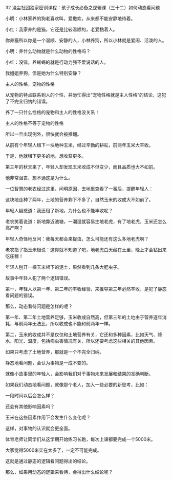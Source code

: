 32 浥尘社团独家密训课程：孩子成长必备之逻辑课（三十二）如何动态看问题



小明：小林家养的狗老喜欢叫，爱撒欢，从来都不能安静地待着。

小红：我家养的是猫，它还是比较温顺的，老爱黏着人。



你养猫所以你是一个温顺、安静的人，小林养狗，所以小林就是爱闹、活泼的人。

小明：养什么动物就是什么动物的性格吗？

小红：没错，养蜥蜴的就是行动力强不爱说话的人。



我姐姐养狗，但是她为什么特别安静？

主人的性格，宠物的性格

从宠物的特点联系到人的个性，并匆忙得出“宠物性格就是主人性格”的结论，这犯了不完全归纳的错误。



养了一只什么性格的宠物和主人的性格没关系！

主人的性格不等于宠物的性格

所以一旦出现例外，很快就会被推翻。



从前有个年轻人租下一块地种玉米，经过辛勤的耕耘，前两年玉米大丰收。

于是，他就租下更多的地，想收获更多。

第三年的秋天来了，年轻人却发现玉米收成不但变少，而且品质也大不如前。

他非常沮丧，想不通这是为什么。

一位智慧的老农经过这里，问明原因，去地里查看了一番后，提醒年轻人：

这块地连种了两年，土地的营养剩下不多了，自然玉米的收成大不如前了。



年轻人疑惑道：我还租了新地，为什么也不能丰收呢？

老农笑着说道：新地靠近池塘，一潮湿就容易生地老虎，有了地老虎，玉米还怎么高产啊？



年轻人奇怪地反问：我每天都会来捉虫，怎么可能还有这么多地老虎啊？

老农指了指玉米根说：这你就不知道了吧，地老虎白天藏在土里，晚上才会钻出来吃庄稼！

年轻人刨开一棵玉米根下的泥土，果然看到几条大肥虫子。



故事中年轻人犯了两个逻辑错误。

第一，年轻人以第一年、第二年的丰收经验，来推导第三年必然丰收，是犯了静态看问题的错误。

那么，动态看待问题是怎样的呢？

第一年、第二年土地营养足够，玉米收成自然高，但第三年的土地由于营养逐年消耗，与前两年无法比，所以收成也不能和前两年一样。



第二，玉米的收成并不是仅仅和土地营养有关，它还和多种因素，比如天气、降水、阳光、温度，包括病虫害情况有关，所以还要考虑这些相关的其他因素。

如果只考虑了土地营养，那就是一个不完全归纳。



静态地看问题，会认为事物是一成不变的。

就像小故事里的年轻人，会影响我们对于事物未来发展和结果的准确判断。

如果我们动态地看问题，就像那个老人，加入一些必要的新思考，比如：

一段时间以后会怎么样？

还会有其他影响因素吗？

玉米在这些因素作用下会发生什么变化呢？

这样，对事物的认识就会更全面。



体育老师让同学们从这学期开始练习长跑，每次上课都要完成一个5000米。

大家觉得5000米实在太多了，一定不可能完成。

这就是通过静态的逻辑看问题得出的结论。

那么，如果用动态的逻辑来看待，会得出什么结论呢？











